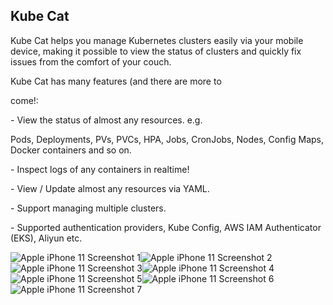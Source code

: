 ## Kube Cat

Kube Cat helps you manage Kubernetes clusters easily via your mobile device, making it possible to view the status of clusters and quickly fix issues from the comfort of your couch.

Kube Cat has many features (and there are more to

come!:

\- View the status of almost any resources. e.g.

Pods, Deployments, PVs, PVCs, HPA, Jobs, CronJobs, Nodes, Config Maps, Docker containers and so on.

\- Inspect logs of any containers in realtime!

\- View / Update almost any resources via YAML.

\- Support managing multiple clusters.

\- Supported authentication providers, Kube Config, AWS IAM Authenticator (EKS), Aliyun etc.

![Apple iPhone 11 Screenshot 1](https://p.ipic.vip/j9wyq6.png)![Apple iPhone 11 Screenshot 2](https://p.ipic.vip/70bdon.png)![Apple iPhone 11 Screenshot 3](https://p.ipic.vip/8ej3sb.png)![Apple iPhone 11 Screenshot 4](https://p.ipic.vip/rmfu9v.png)![Apple iPhone 11 Screenshot 5](https://p.ipic.vip/w3kykg.png)![Apple iPhone 11 Screenshot 6](https://p.ipic.vip/0qt66j.png)![Apple iPhone 11 Screenshot 7](https://p.ipic.vip/deuaxh.png)
